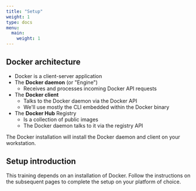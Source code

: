 ```yaml
---
title: "Setup"
weight: 1
type: docs
menu:
  main:
    weight: 1
---
```


## Docker architecture

* Docker is a client-server application
* The **Docker daemon** (or "Engine")
  * Receives and processes incoming Docker API requests
* The **Docker client**
  * Talks to the Docker daemon via the Docker API
  * We'll use mostly the CLI embedded within the Docker binary
* The **Docker Hub** Registry
  * Is a collection of public images
  * The Docker daemon talks to it via the registry API

The Docker installation will install the Docker daemon and client on your workstation.


## Setup introduction

This training depends on an installation of Docker.
Follow the instructions on the subsequent pages to complete the setup on your platform of choice.
